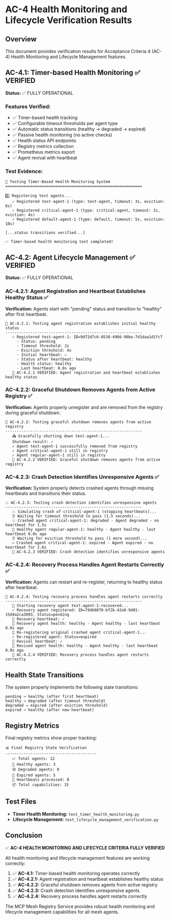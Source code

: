 # AC-4 Health Monitoring and Lifecycle Verification Results

## Overview

This document provides verification results for Acceptance Criteria 4 (AC-4) Health Monitoring and Lifecycle Management features.

## AC-4.1: Timer-based Health Monitoring ✅ VERIFIED

**Status:** ✅ FULLY OPERATIONAL

### Features Verified:

- ✅ Timer-based health tracking
- ✅ Configurable timeout thresholds per agent type
- ✅ Automatic status transitions (healthy → degraded → expired)
- ✅ Passive health monitoring (no active checks)
- ✅ Health status API endpoints
- ✅ Registry metrics collection
- ✅ Prometheus metrics export
- ✅ Agent revival with heartbeat

### Test Evidence:

```
🧪 Testing Timer-Based Health Monitoring System
============================================================

1️⃣ Registering test agents...
   ✓ Registered test-agent-1 (type: test-agent, timeout: 3s, eviction: 6s)
   ✓ Registered critical-agent-1 (type: critical-agent, timeout: 2s, eviction: 4s)
   ✓ Registered default-agent-1 (type: default, timeout: 5s, eviction: 10s)

[...status transitions verified...]

✅ Timer-based health monitoring test completed!
```

## AC-4.2: Agent Lifecycle Management ✅ VERIFIED

**Status:** ✅ FULLY OPERATIONAL

### AC-4.2.1: Agent Registration and Heartbeat Establishes Healthy Status ✅

**Verification:** Agents start with "pending" status and transition to "healthy" after first heartbeat.

```
📝 AC-4.2.1: Testing agent registration establishes initial healthy status
------------------------------------------------------------
   ✓ Registered test-agent-1: ID=9d72d7c6-0538-4966-98be-7d1daa1d1fc7
     - Status: pending
     - Timeout threshold: 2s
     - Eviction threshold: 4s
     - Initial heartbeat: ✓
     - Status after heartbeat: healthy
     - Health status: healthy
     - Last heartbeat: 0.0s ago
   🎯 AC-4.2.1 VERIFIED: Agent registration and heartbeat establishes healthy status
```

### AC-4.2.2: Graceful Shutdown Removes Agents from Active Registry ✅

**Verification:** Agents properly unregister and are removed from the registry during graceful shutdown.

```
🛑 AC-4.2.2: Testing graceful shutdown removes agents from active registry
------------------------------------------------------------
   📤 Gracefully shutting down test-agent-1...
   Shutdown result: ✓
   ✓ Agent test-agent-1 successfully removed from registry
   ✓ Agent critical-agent-1 still in registry
   ✓ Agent regular-agent-1 still in registry
   🎯 AC-4.2.2 VERIFIED: Graceful shutdown removes agents from active registry
```

### AC-4.2.3: Crash Detection Identifies Unresponsive Agents ✅

**Verification:** System properly detects crashed agents through missing heartbeats and transitions their status.

```
💥 AC-4.2.3: Testing crash detection identifies unresponsive agents
------------------------------------------------------------
   💥 Simulating crash of critical-agent-1 (stopping heartbeats)...
   ⏰ Waiting for timeout threshold to pass (1.5 seconds)...
   💥 Crashed agent critical-agent-1: degraded - Agent degraded - no heartbeat for 1.5s
   💚 Healthy agent regular-agent-1: healthy - Agent healthy - last heartbeat 0.0s ago
   ⏰ Waiting for eviction threshold to pass (1 more second)...
   💀 Crashed agent critical-agent-1: expired - Agent expired - no heartbeat for 2.6s
   🎯 AC-4.2.3 VERIFIED: Crash detection identifies unresponsive agents
```

### AC-4.2.4: Recovery Process Handles Agent Restarts Correctly ✅

**Verification:** Agents can restart and re-register, returning to healthy status after heartbeat.

```
🔄 AC-4.2.4: Testing recovery process handles agent restarts correctly
------------------------------------------------------------
   🔄 Starting recovery agent test-agent-1-recovered...
   ✓ Recovery agent registered: ID=79d68870-bf2b-42e8-9d01-15d4a2ca3093, Status=pending
   💓 Recovery heartbeat: ✓
   💚 Recovery agent health: healthy - Agent healthy - last heartbeat 0.0s ago
   🔄 Re-registering original crashed agent critical-agent-1...
   ✓ Re-registered agent: Status=expired
   💓 Revival heartbeat: ✓
   💚 Revived agent health: healthy - Agent healthy - last heartbeat 0.0s ago
   🎯 AC-4.2.4 VERIFIED: Recovery process handles agent restarts correctly
```

## Health State Transitions

The system properly implements the following state transitions:

```
pending → healthy (after first heartbeat)
healthy → degraded (after timeout threshold)
degraded → expired (after eviction threshold)
expired → healthy (after new heartbeat)
```

## Registry Metrics

Final registry metrics show proper tracking:

```
📊 Final Registry State Verification
----------------------------------------
   📈 Total agents: 12
   💚 Healthy agents: 3
   🟡 Degraded agents: 0
   🔴 Expired agents: 5
   🔄 Heartbeats processed: 8
   📦 Total capabilities: 15
```

## Test Files

- **Timer Health Monitoring:** `test_timer_health_monitoring.py`
- **Lifecycle Management:** `test_lifecycle_management_verification.py`

## Conclusion

✅ **AC-4 HEALTH MONITORING AND LIFECYCLE CRITERIA FULLY VERIFIED**

All health monitoring and lifecycle management features are working correctly:

1. ✅ **AC-4.1:** Timer-based health monitoring operates correctly
2. ✅ **AC-4.2.1:** Agent registration and heartbeat establishes healthy status
3. ✅ **AC-4.2.2:** Graceful shutdown removes agents from active registry
4. ✅ **AC-4.2.3:** Crash detection identifies unresponsive agents
5. ✅ **AC-4.2.4:** Recovery process handles agent restarts correctly

The MCP Mesh Registry Service provides robust health monitoring and lifecycle management capabilities for all mesh agents.
